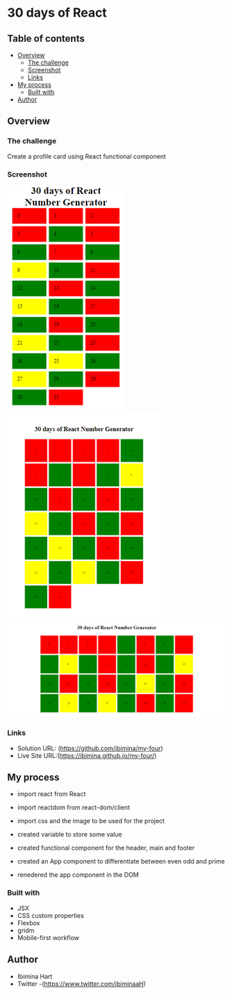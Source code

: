 # 30 days of React

## Table of contents

- [Overview](#overview)
  - [The challenge](#the-challenge)
  - [Screenshot](#screenshot)
  - [Links](#links)
- [My process](#my-process)
  - [Built with](#built-with)
- [Author](#author)


## Overview

### The challenge

Create a  profile card using  React functional component
### Screenshot

![mobile](Capture020.png)
![tablet](Capture021.png)
![desktop](Capture019.png)


### Links

- Solution URL: (https://github.com/ibimina/my-four)
- Live Site URL:(https://ibimina.github.io/my-four/)

## My process
- import react from React
- import reactdom from react-dom/client
- import css and the image to be used for the project
- created variable to store some value
- created functional component for the header, main and footer
- created an App component to differentiate between even odd and prime

- renedered the app component in the DOM

### Built with

- JSX
- CSS custom properties
- Flexbox
- gridm
- Mobile-first workflow



## Author

- Ibimina Hart
- Twitter -(https://www.twitter.com/ibiminaaH)
